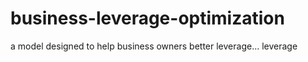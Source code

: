 # business-leverage-optimization
a model designed to help business owners better leverage... leverage 
